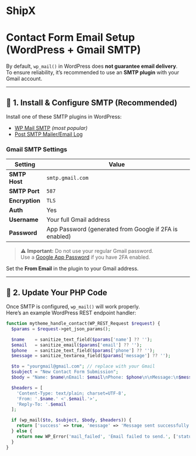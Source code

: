 # ShipX

# Contact Form Email Setup (WordPress + Gmail SMTP)

By default, `wp_mail()` in WordPress does **not guarantee email delivery**.  
To ensure reliability, it’s recommended to use an **SMTP plugin** with your Gmail account.

---

## 🔹 1. Install & Configure SMTP (Recommended)

Install one of these SMTP plugins in WordPress:

- [WP Mail SMTP](https://wordpress.org/plugins/wp-mail-smtp/) _(most popular)_
- [Post SMTP Mailer/Email Log](https://wordpress.org/plugins/post-smtp/)

### Gmail SMTP Settings

| Setting        | Value                                                  |
| -------------- | ------------------------------------------------------ |
| **SMTP Host**  | `smtp.gmail.com`                                       |
| **SMTP Port**  | `587`                                                  |
| **Encryption** | `TLS`                                                  |
| **Auth**       | Yes                                                    |
| **Username**   | Your full Gmail address                                |
| **Password**   | App Password (generated from Google if 2FA is enabled) |

> ⚠️ **Important:** Do not use your regular Gmail password.  
> Use a [Google App Password](https://support.google.com/accounts/answer/185833) if you have 2FA enabled.

Set the **From Email** in the plugin to your Gmail address.

---

## 🔹 2. Update Your PHP Code

Once SMTP is configured, `wp_mail()` will work properly.  
Here’s an example WordPress REST endpoint handler:

```php
function mytheme_handle_contact(WP_REST_Request $request) {
  $params = $request->get_json_params();

  $name    = sanitize_text_field($params['name'] ?? '');
  $email   = sanitize_email($params['email'] ?? '');
  $phone   = sanitize_text_field($params['phone'] ?? '');
  $message = sanitize_textarea_field($params['message'] ?? '');

  $to = "yourgmail@gmail.com"; // replace with your Gmail
  $subject = "New Contact Form Submission";
  $body = "Name: $name\nEmail: $email\nPhone: $phone\n\nMessage:\n$message";

  $headers = [
    'Content-Type: text/plain; charset=UTF-8',
    'From: '.$name.' <'.$email.'>',
    'Reply-To: '.$email
  ];

  if (wp_mail($to, $subject, $body, $headers)) {
    return ['success' => true, 'message' => 'Message sent successfully!'];
  } else {
    return new WP_Error('mail_failed', 'Email failed to send.', ['status' => 500]);
  }
}
```
